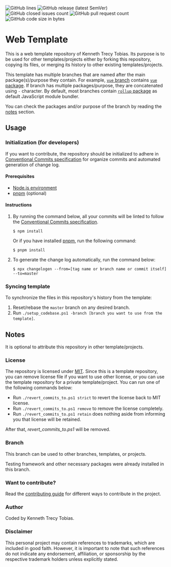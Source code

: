 <!-- [![Web Front-end Tests](https://img.shields.io/github/actions/workflow/status/KennethTrecy/web_template/front-end.yml?style=for-the-badge)](https://github.com/KennethTrecy/web_template/actions/workflows/:workflow-filename.yml) -->
![GitHub lines](https://img.shields.io/github/license/KennethTrecy/web_template?style=for-the-badge)
![GitHub release (latest SemVer)](https://img.shields.io/github/v/release/KennethTrecy/web_template?style=for-the-badge&display_name=tag&sort=semver)
![GitHub closed issues count](https://img.shields.io/github/issues-closed/KennethTrecy/web_template?style=for-the-badge)
![GitHub pull request count](https://img.shields.io/github/issues-pr-closed/KennethTrecy/web_template?style=for-the-badge)
![GitHub code size in bytes](https://img.shields.io/github/repo-size/KennethTrecy/web_template?style=for-the-badge)

# Web Template
This is a web template repository of Kenneth Trecy Tobias. Its purpose is to be used for other
templates/projects either by forking this repository, copying its files, or merging its history to
other existing templates/projects.

This template has multiple branches that are named after the main package(s)/purpose they contain.
For example, [`vue` branch] contains [`vue` package]. If branch has multiple packages/purpose, they
are concatenated using `-` character. By default, most branches contain [`rollup` package] as
default JavaScript module bundler.

You can check the packages and/or purpose of the branch by reading the [notes] section.

<!--
The `origin` section may be used to indicate where the project (that is using this template) came
from or based from.

## Origin
Some parts of the repository was based from [`mocha`] branch of [Web Template].

The template has been specialized for front-end development.

-->

## Usage

### Initialization (for developers)
If you want to contribute, the repository should be initialized to adhere in [Conventional Commits
specification] for organize commits and automated generation of change log.

#### Prerequisites
- [Node.js environment]
- [pnpm] (optional)

#### Instructions
1. By running the command below, all your commits will be linted to follow the [Conventional Commits
specification].
   ```
   $ npm install
   ```

   Or if you have installed [pnpm], run the following command:
   ```
   $ pnpm install
   ```
2. To generate the change log automatically, run the command below:
   ```
   $ npx changelogen --from=[tag name or branch name or commit itself] --to=master
   ```

### Syncing template
To synchronize the files in this repository's history from the template:
1. Reset/rebase the `master` branch on any desired branch.
2. Run `./setup_codebase.ps1 -branch [branch you want to use from the template]`.

## Notes
It is optional to attribute this repository in other template/projects.

### License
The repository is licensed under [MIT]. Since this is a template repository, you can remove
license file if you want to use other license, or you can use the template repository for a private
template/project. You can run one of the following commands below:
- Run `./revert_commits_to.ps1 strict` to revert the license back to MIT license.
- Run `./revert_commits_to.ps1 remove` to remove the license completely.
- Run `./revert_commits_to.ps1 retain` does nothing aside from informing you that license will be
  retained.

After that, *revert_commits_to.ps1* will be removed.

### Branch
This branch can be used to other branches, templates, or projects.

Testing framework and other necessary packages were already installed in this branch.

### Want to contribute?
Read the [contributing guide] for different ways to contribute in the project.

### Author
Coded by Kenneth Trecy Tobias.

### Disclaimer
This personal project may contain references to trademarks, which are included in good faith. However, it is important to note that such references do not indicate any endorsement, affiliation, or sponsorship by the respective trademark holders unless explicitly stated.

<!--

[`mocha`]: https://github.com/KennethTrecy/web_template/tree/mocha
[Web Template]: https://github.com/KennethTrecy/web_template/

-->

[notes]: #notes
[`vue` branch]: https://github.com/KennethTrecy/web_template/tree/vue
[`vue` package]: https://www.npmjs.com/package/vue
[`rollup` package]: https://www.npmjs.com/package/rollup
[MIT]: https://github.com/KennethTrecy/web_template/blob/master/LICENSE
[Node.js environment]: https://nodejs.org/en/
[pnpm]: https://pnpm.io/installation
[Conventional Commits specification]: https://www.conventionalcommits.org/en/v1.0.0/
[contributing guide]: ./CONTRIBUTING.md
